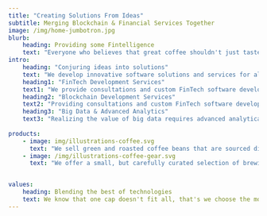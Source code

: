 ```yaml
---
title: "Creating Solutions From Ideas"
subtitle: Merging Blockchain & Financial Services Together
image: /img/home-jumbotron.jpg
blurb:
    heading: Providing some Fintelligence
    text: "Everyone who believes that great coffee shouldn't just taste good, it should do good too. We source all of our beans directly from small farmers."
intro:
    heading: "Conjuring ideas into solutions"
    text: "We develop innovative software solutions and services for all business types and are driven by being a leading Fintech solutions company."
    heading1: "FinTech Development Services"
    text1: "We provide consultations and custom FinTech software development services for B2B payment processors, digital banks, lending providers and supply chain financing companies."
    heading2: "Blockchain Development Services"
    text2: "Providing consultations and custom FinTech software development services for B2B payment processors, digital banks, lending providers and supply chain financing companies."      
    heading3: "Big Data & Advanced Analytics"
    text3: "Realizing the value of big data requires advanced analytical tools, high data security and quality, and constant performance optimization.Finteligencia can successfully assist companies understand and analyze consumer behavior, manage, predict, and extract important trends also implement scalable innovative models."   
    
products:
    - image: img/illustrations-coffee.svg
      text: "We sell green and roasted coffee beans that are sourced directly from independent farmers and farm cooperatives. We’re proud to offer a variety of coffee beans grown with great care for the environment and local communities. Check our post or contact us directly for current availability."
    - image: /img/illustrations-coffee-gear.svg
      text: "We offer a small, but carefully curated selection of brewing gear and tools for every taste and experience level. No matter if you roast your own beans or just bought your first french press, you’ll find a gadget to fall in love with in our shop."


values:
    heading: Blending the best of technologies
    text: We know that one cap doesn't fit all, that's we choose the most secure, scalable and stable technologies to create solutions that not only fits right but also solves the bottlenecks experienced in the past with limited technologies.
---
```


